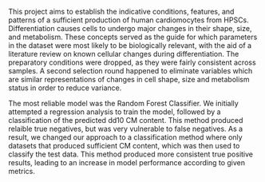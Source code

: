 This project aims to establish the indicative conditions, features, and patterns of a sufficient production of human cardiomocytes from HPSCs. Differentiation causes cells to undergo major changes in their shape, size, and metabolism. These concepts served as the guide for which parameters in the dataset were most likely to be biologically relevant, with the aid of a literature review on known cellular changes during differentiation. The preparatory conditions were dropped, as they were fairly consistent across samples. A second selection round happened to eliminate variables which are similar representations of changes in cell shape, size and metabolism status in order to reduce variance. 

The most reliable model was the Random Forest Classifier. We initially attempted a regression analysis to train the model, followed by a classification of the predicted dd10 CM content. This method produced relaible true negatives, but was very vulnerable to false negatives. As a result, we changed our approach to a classification method where only datasets that produced sufficient CM content, which was then used to classify the test data. This method produced more consistent true positive results, leading to an increase in model performance according to given metrics. 
